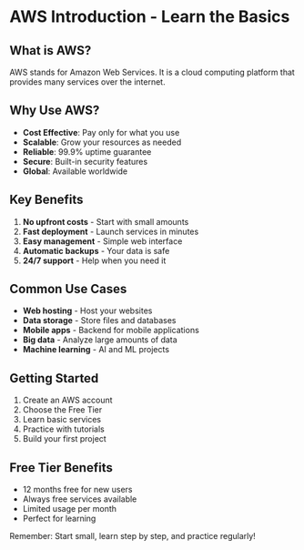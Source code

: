 # AWS Introduction - Learn the Basics

## What is AWS?
AWS stands for Amazon Web Services. It is a cloud computing platform that provides many services over the internet.

## Why Use AWS?
- **Cost Effective**: Pay only for what you use
- **Scalable**: Grow your resources as needed
- **Reliable**: 99.9% uptime guarantee
- **Secure**: Built-in security features
- **Global**: Available worldwide

## Key Benefits
1. **No upfront costs** - Start with small amounts
2. **Fast deployment** - Launch services in minutes
3. **Easy management** - Simple web interface
4. **Automatic backups** - Your data is safe
5. **24/7 support** - Help when you need it

## Common Use Cases
- **Web hosting** - Host your websites
- **Data storage** - Store files and databases
- **Mobile apps** - Backend for mobile applications
- **Big data** - Analyze large amounts of data
- **Machine learning** - AI and ML projects

## Getting Started
1. Create an AWS account
2. Choose the Free Tier
3. Learn basic services
4. Practice with tutorials
5. Build your first project

## Free Tier Benefits
- 12 months free for new users
- Always free services available
- Limited usage per month
- Perfect for learning

Remember: Start small, learn step by step, and practice regularly!
